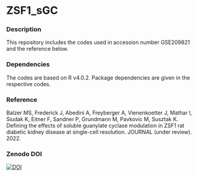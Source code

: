 # ZSF1_sGC

### Description
This repository includes the codes used in accession number GSE209821 and the reference below.

### Dependencies
The codes are based on R v4.0.2. Package dependencies are given in the respective codes.

### Reference
Balzer MS, Frederick J, Abedini A, Freyberger A, Vienenkoetter J, Mathar I, Siudak K, Eitner F, Sandner P, Grundmann M, Pavkovic M, Susztak K. Defining the effects of soluble guanylate cyclase modulation in ZSF1 rat diabetic kidney disease at single-cell resolution. JOURNAL (under review). 2022.

### Zenodo DOI
[![DOI](https://zenodo.org/badge/DOI/10.5281/zenodo.6959731.svg)](https://doi.org/10.5281/zenodo.6959731)
